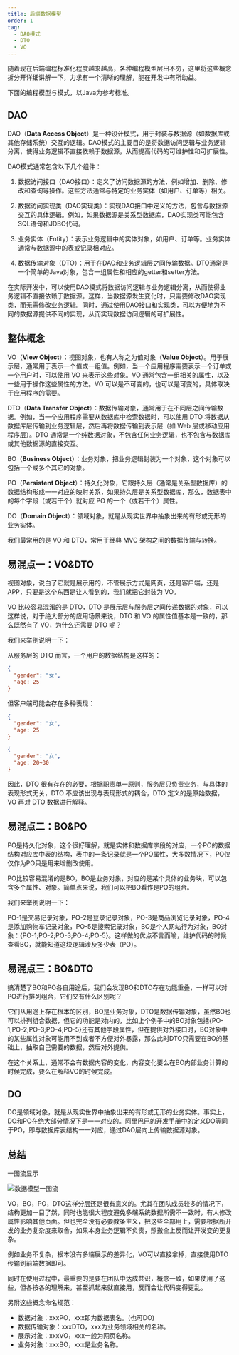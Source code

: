 ```yaml
---
title: 后端数据模型
order: 1
tag: 
  - DAO模式
  - DTO
  - VO
---
```


随着现在后端编程标准化程度越来越高，各种编程模型层出不穷，这里将这些概念拆分开详细讲解一下，力求有一个清晰的理解，能在开发中有所助益。

下面的编程模型与模式，以Java为参考标准。

## DAO

DAO（**Data Access Object**）是一种设计模式，用于封装与数据源（如数据库或其他存储系统）交互的逻辑。DAO模式的主要目的是将数据访问逻辑与业务逻辑分离，使得业务逻辑不直接依赖于数据源，从而提高代码的可维护性和可扩展性。

DAO模式通常包含以下几个组件：

1. 数据访问接口（DAO接口）：定义了访问数据源的方法，例如增加、删除、修改和查询等操作。这些方法通常与特定的业务实体（如用户、订单等）相关。

2. 数据访问实现类（DAO实现类）：实现DAO接口中定义的方法，包含与数据源交互的具体逻辑。例如，如果数据源是关系型数据库，DAO实现类可能包含SQL语句和JDBC代码。

3. 业务实体（Entity）：表示业务逻辑中的实体对象，如用户、订单等。业务实体通常与数据源中的表或记录相对应。

4. 数据传输对象（DTO）：用于在DAO和业务逻辑层之间传输数据。DTO通常是一个简单的Java对象，包含一组属性和相应的getter和setter方法。

在实际开发中，可以使用DAO模式将数据访问逻辑与业务逻辑分离，从而使得业务逻辑不直接依赖于数据源。这样，当数据源发生变化时，只需要修改DAO实现类，而无需修改业务逻辑。同时，通过使用DAO接口和实现类，可以方便地为不同的数据源提供不同的实现，从而实现数据访问逻辑的可扩展性。

## 整体概念

VO（**View Object**）：视图对象，也有人称之为值对象（**Value Object**）。用于展示层，通常用于表示一个值或一组值。例如，当一个应用程序需要表示一个订单或一个用户时，可以使用 VO 来表示这些对象。VO 通常包含一组相关的属性，以及一些用于操作这些属性的方法。VO 可以是不可变的，也可以是可变的，具体取决于应用程序的需要。

DTO（**Data Transfer Object**）：数据传输对象，通常用于在不同层之间传输数据。例如，当一个应用程序需要从数据库中检索数据时，可以使用 DTO 将数据从数据库层传输到业务逻辑层，然后再将数据传输到表示层（如 Web 层或移动应用程序层）。DTO 通常是一个纯数据对象，不包含任何业务逻辑，也不包含与数据库或其他数据源的直接交互。

BO（**Business Object**）：业务对象，把业务逻辑封装为一个对象，这个对象可以包括一个或多个其它的对象。

PO（**Persistent Object**）：持久化对象，它跟持久层（通常是关系型数据库）的数据结构形成一一对应的映射关系，如果持久层是关系型数据库，那么，数据表中的每个字段（或若干个）就对应 PO 的一个（或若干个）属性。

DO（**Domain Object**）：领域对象，就是从现实世界中抽象出来的有形或无形的业务实体。

我们最常用的是 VO 和 DTO，常用于经典 MVC 架构之间的数据传输与转换。

## 易混点一：VO&DTO

视图对象，说白了它就是展示用的，不管展示方式是网页，还是客户端，还是 APP，只要是这个东西是让人看到的，我们就把它封装为 VO。

VO 比较容易混淆的是 DTO，DTO 是展示层与服务层之间传递数据的对象，可以这样说，对于绝大部分的应用场景来说，DTO 和 VO 的属性值基本是一致的，那么既然有了 VO，为什么还需要 DTO 呢？

我们来举例说明一下：

从服务层的 DTO 而言，一个用户的数据结构是这样的：

```json
{
  "gender": "女",
  "age: 25
}
```

但客户端可能会存在多种表现：

```json
{
  "gender": "女",
  "age: 25
}
```

```json
{
  "gender": "女",
  "age: 20~30
}
```

因此，DTO 很有存在的必要，根据职责单一原则，服务层只负责业务，与具体的表现形式无关，DTO 不应该出现与表现形式的耦合，DTO 定义的是原始数据，VO 再对 DTO 数据进行解释。

## 易混点二：BO&PO

PO是持久化对象，这个很好理解，就是实体和数据库字段的对应，一个PO的数据结构对应库中表的结构，表中的一条记录就是一个PO属性，大多数情况下，PO仅仅作为PO只是用来增删改使用。

PO比较容易混淆的是BO，BO是业务对象，对应的是某个具体的业务块，可以包含多个属性、对象。简单点来说，我们可以把BO看作是PO的组合。

我们来举例说明一下：

PO-1是交易记录对象，PO-2是登录记录对象，PO-3是商品浏览记录对象，PO-4是添加购物车记录对象，PO-5是搜索记录对象，BO是个人网站行为对象，BO对象：{PO-1;PO-2;PO-3;PO-4;PO-5}。这样做的优点不言而喻，维护代码的时候查看BO，就能知道这块逻辑涉及多少表（PO）。

## 易混点三：BO&DTO

搞清楚了BO和PO各自用途后，我们会发现BO和DTO存在功能重叠，一样可以对PO进行排列组合，它们又有什么区别呢？

它们从用途上存在根本的区别，BO是业务对象，DTO是数据传输对象，虽然BO也可以排列组合数据，但它的功能是对内的，比如上个例子中的BO对象包括{PO-1;PO-2;PO-3;PO-4;PO-5}还有其他字段属性，但在提供对外接口时，BO对象中的某些属性对象可能用不到或者不方便对外暴露，那么此时DTO只需要在BO的基础上，抽取自己需要的数据，然后对外提供。

在这个关系上，通常不会有数据内容的变化，内容变化要么在BO内部业务计算的时候完成，要么在解释VO的时候完成。

## DO

DO是领域对象，就是从现实世界中抽象出来的有形或无形的业务实体。事实上，DO和PO在绝大部分情况下是一一对应的。阿里巴巴的开发手册中的定义DO等同于PO，即与数据库表结构一一对应，通过DAO层向上传输数据源对象。

## 总结

一图流显示

![数据模型一图流](https://misaka10032.oss-cn-chengdu.aliyuncs.com/midway/model.png)

VO，BO，PO，DTO这样分层还是很有意义的。尤其在团队成员较多的情况下，结构更加一目了然，同时也能很大程度避免多端系统数据所需不一致时，有人修改属性影响其他页面。但也完全没有必要教条主义，把这些全部用上，需要根据所开发的业务复杂度来取舍，如果本身业务逻辑不负责，照搬全上反而让开发变的更复杂。

例如业务不复杂，根本没有多端展示的差异化，VO可以直接拿掉，直接使用DTO传输到前端数据即可。

同时在使用过程中，最重要的是要在团队中达成共识，概念一致，如果使用了这些，但各按各的理解来，甚至抓起来就直接用，反而会让代码变得更乱。

另附这些概念命名规范：

- 数据对象：xxxPO，xxx即为数据表名。(也可DO)
- 数据传输对象：xxxDTO，xxx为业务领域相关的名称。
- 展示对象：xxxVO，xxx一般为网页名称。
- 业务对象：xxxBO，xxx是业务名称。